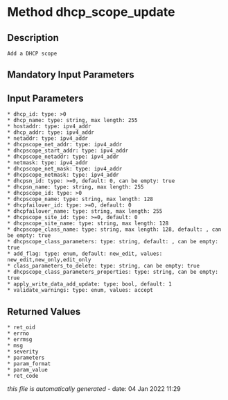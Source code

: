 # Method dhcp_scope_update

## Description
	Add a DHCP scope

## Mandatory Input Parameters

## Input Parameters
	* dhcp_id: type: >0
	* dhcp_name: type: string, max length: 255
	* hostaddr: type: ipv4_addr
	* dhcp_addr: type: ipv4_addr
	* netaddr: type: ipv4_addr
	* dhcpscope_net_addr: type: ipv4_addr
	* dhcpscope_start_addr: type: ipv4_addr
	* dhcpscope_netaddr: type: ipv4_addr
	* netmask: type: ipv4_addr
	* dhcpscope_net_mask: type: ipv4_addr
	* dhcpscope_netmask: type: ipv4_addr
	* dhcpsn_id: type: >=0, default: 0, can be empty: true
	* dhcpsn_name: type: string, max length: 255
	* dhcpscope_id: type: >0
	* dhcpscope_name: type: string, max length: 128
	* dhcpfailover_id: type: >=0, default: 0
	* dhcpfailover_name: type: string, max length: 255
	* dhcpscope_site_id: type: >=0, default: 0
	* dhcpscope_site_name: type: string, max length: 128
	* dhcpscope_class_name: type: string, max length: 128, default: , can be empty: true
	* dhcpscope_class_parameters: type: string, default: , can be empty: true
	* add_flag: type: enum, default: new_edit, values: new_edit,new_only,edit_only
	* class_parameters_to_delete: type: string, can be empty: true
	* dhcpscope_class_parameters_properties: type: string, can be empty: true
	* apply_write_data_add_update: type: bool, default: 1
	* validate_warnings: type: enum, values: accept

## Returned Values
	* ret_oid
	* errno
	* errmsg
	* msg
	* severity
	* parameters
	* param_format
	* param_value
	* ret_code


*this file is automatically generated* - date: 04 Jan 2022 11:29
